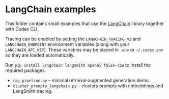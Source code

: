 # LangChain examples

This folder contains small examples that use the [LangChain](https://github.com/hwchase17/langchain) library together with Codex CLI.

Tracing can be enabled by setting the `LANGCHAIN_TRACING_V2` and `LANGCHAIN_ENDPOINT` environment variables (along with your `LANGCHAIN_API_KEY`). These variables may be placed in `.env` or `~/.codex.env` so they are loaded automatically.

Run `pip install langchain langsmith openai faiss-cpu` to install the required packages.

* `rag_pipeline.py` – minimal retrieval‑augmented generation demo.
* `cluster_prompts_langchain.py` – clusters prompts with embeddings and LangSmith tracing.
